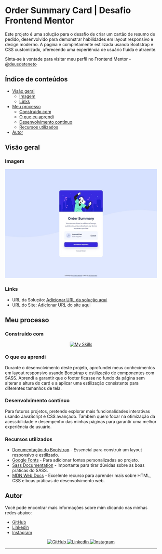 # Order Summary Card | Desafio Frontend Mentor

Este projeto é uma solução para o desafio de criar um cartão de resumo de pedido, desenvolvido para demonstrar habilidades em layout responsivo e design moderno. A página é completamente estilizada usando Bootstrap e CSS customizado, oferecendo uma experiência de usuário fluida e atraente.

Sinta-se à vontade para visitar meu perfil no Frontend Mentor - [@deusdeteneto](https://www.frontendmentor.io/profile/deusdeteneto)

## Índice de conteúdos

- [Visão geral](#visão-geral)
  - [Imagem](#imagem)
  - [Links](#links)
- [Meu processo](#meu-processo)
  - [Construído com](#construído-com)
  - [O que eu aprendi](#o-que-eu-aprendi)
  - [Desenvolvimento contínuo](#desenvolvimento-contínuo)
  - [Recursos utilizados](#recursos-utilizados)
- [Autor](#autor)

## Visão geral

### Imagem

<!-- TODO COLOCAR IMAGEM DO PROJETO -->

![Imagem do Projeto](https://raw.githubusercontent.com/deusdeteneto/order-summary-component-main/main/design/image-desktop.jpeg) <!-- Substitua o link pela imagem de captura de tela do seu projeto -->

### Links

<!-- TODO COLOCAR OS LINKS ABAIXO -->

- URL da Solução: [Adicionar URL da solução aqui](https://www.frontendmentor.io/solutions/order-summary-card-P6Y_zVvbE-) <!-- Substitua pela URL do seu repositório ou site -->
- URL do Site: [Adicionar URL do site aqui](https://order-summary-component-main-eta-eosin.vercel.app/) <!-- Substitua pela URL do site ao vivo -->

## Meu processo

### Construído com

<p align="center">
  <a href="#"><img src="https://skillicons.dev/icons?i=html,css,scss,bootstrap,git,github,vercel" alt="My Skills"></a>
</p>

### O que eu aprendi

Durante o desenvolvimento deste projeto, aprofundei meus conhecimentos em layout responsivo usando Bootstrap e estilização de componentes com SASS. Aprendi a garantir que o footer ficasse no fundo da página sem alterar a altura do card e a aplicar uma estilização consistente para diferentes tamanhos de tela.

### Desenvolvimento contínuo

Para futuros projetos, pretendo explorar mais funcionalidades interativas usando JavaScript e CSS avançado. Também quero focar na otimização da acessibilidade e desempenho das minhas páginas para garantir uma melhor experiência de usuário.

### Recursos utilizados

- [Documentação do Bootstrap](https://getbootstrap.com/docs/5.3/getting-started/introduction/) - Essencial para construir um layout responsivo e estilizado.
- [Google Fonts](https://fonts.google.com/) - Para adicionar fontes personalizadas ao projeto.
- [Sass Documentation](https://sass-lang.com/documentation/) - Importante para tirar dúvidas sobre as boas práticas do SASS.
- [MDN Web Docs](https://developer.mozilla.org/) - Excelente recurso para aprender mais sobre HTML, CSS e boas práticas de desenvolvimento web.

## Autor

Você pode encontrar mais informações sobre mim clicando nas minhas redes abaixo:

- [GitHub](https://github.com/deusdeteneto)
- [Linkedin](https://www.linkedin.com/in/deusdeteneto)
- [Instagram](https://www.instagram.com/torresneto.tn/)

<div align="center">
  <a href="https://github.com/deusdeteneto">
    <img src="https://skillicons.dev/icons?i=github" alt="GitHub" />
  </a>
  <a href="https://www.linkedin.com/in/deusdeteneto">
    <img src="https://skillicons.dev/icons?i=linkedin" alt="LinkedIn" />
  </a>
  <a href="https://www.instagram.com/torresneto.tn/">
    <img src="https://skillicons.dev/icons?i=instagram" alt="Instagram" />
  </a>
</div>
<hr>
